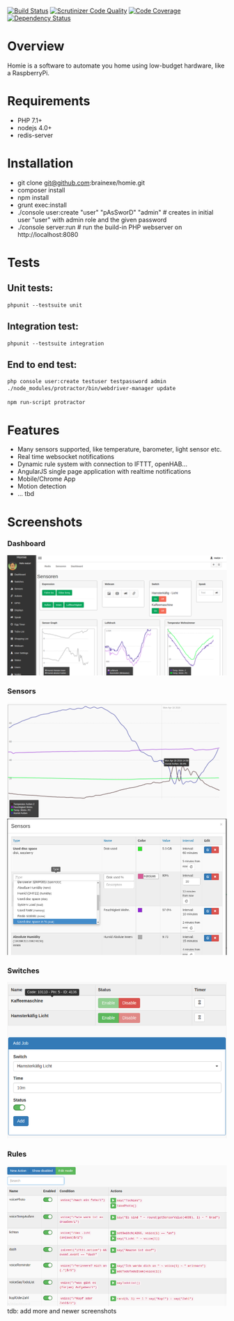 [![Build Status](https://travis-ci.org/brainexe/homie.png?branch=master)](https://travis-ci.org/brainexe/homie)
[![Scrutinizer Code Quality](https://scrutinizer-ci.com/g/brainexe/homie/badges/quality-score.png?b=master)](https://scrutinizer-ci.com/g/brainexe/homie/?branch=master)
[![Code Coverage](https://scrutinizer-ci.com/g/brainexe/homie/badges/coverage.png?b=master)](https://scrutinizer-ci.com/g/brainexe/homie/?branch=master)
[![Dependency Status](https://www.versioneye.com/user/projects/5669f01243cfea003100019c/badge.svg?style=flat)](https://www.versioneye.com/user/projects/5669f01243cfea003100019c)

# Overview
Homie is a software to automate you home using low-budget hardware, like a RaspberryPi.

# Requirements
 - PHP 7.1+
 - nodejs 4.0+
 - redis-server

# Installation
  - git clone git@github.com:brainexe/homie.git
  - composer install
  - npm install
  - grunt exec:install
  - ./console user:create "user" "pAsSworD" "admin" # creates in initial user "user" with admin role and the given password
  - ./console server:run # run the build-in PHP webserver on http://localhost:8080

# Tests
## Unit tests:
```
phpunit --testsuite unit
```

## Integration test:
```
phpunit --testsuite integration
```

## End to end test:
```
php console user:create testuser testpassword admin
./node_modules/protractor/bin/webdriver-manager update

npm run-script protractor
```

# Features
- Many sensors supported, like temperature, barometer, light sensor etc.
- Real time websocket notifications
- Dynamic rule system with connection to IFTTT, openHAB...
- AngularJS single page application with realtime notifications
- Mobile/Chrome App
- Motion detection
- ... tbd

# Screenshots
### Dashboard
![Dashboard](https://github.com/brainexe/homie/raw/master/docs/images/dashboard.png)
### Sensors
![Sensor](https://github.com/brainexe/homie/raw/master/docs/images/sensor.png)
![Sensor List](https://github.com/brainexe/homie/raw/master/docs/images/sensor_list.png)
### Switches
![Switches List](https://github.com/brainexe/homie/raw/master/docs/images/switches.png)
### Rules
![Rules](https://github.com/brainexe/homie/raw/master/docs/images/expression_list.png)
tdb: add more and newer screenshots
